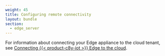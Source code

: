 ```yaml
---
weight: 45
title: Configuring remote connectivity
layout: bundle
section:
  - edge_server
---
```


For information about connecting your Edge appliance to the cloud tenant, see [Connecting {{< product-c8y-iot >}} Edge to the cloud](/edge/edge-connectivity/).
